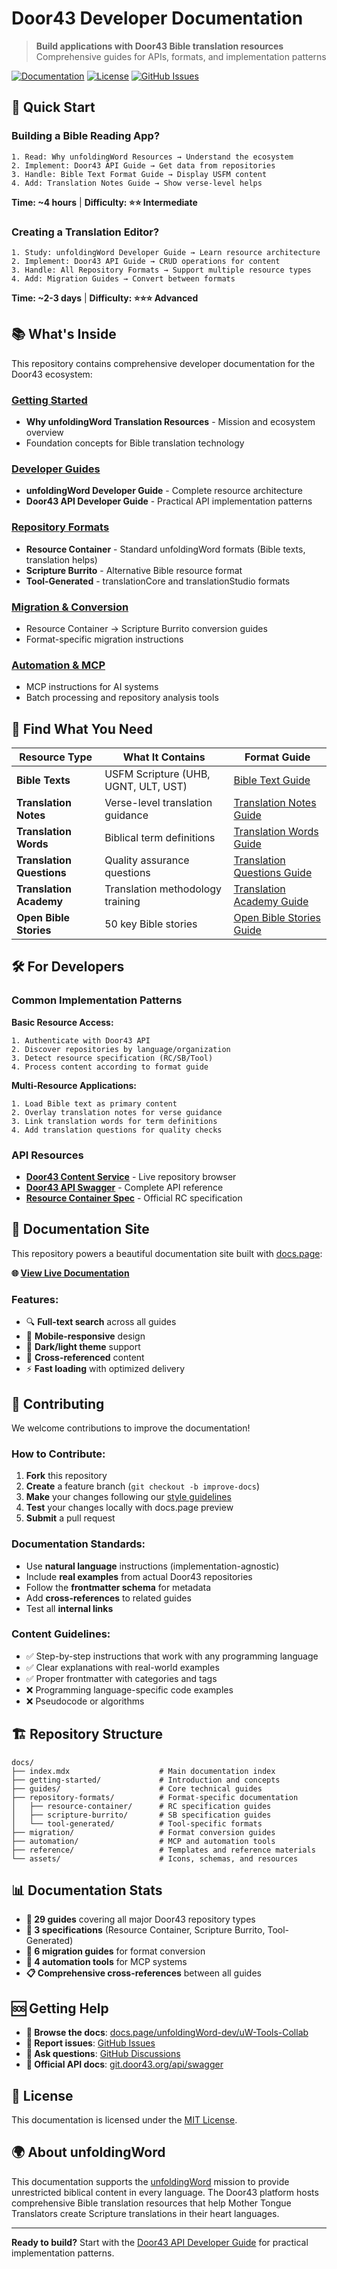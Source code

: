 # Door43 Developer Documentation

> **Build applications with Door43 Bible translation resources**  
> Comprehensive guides for APIs, formats, and implementation patterns

[![Documentation](https://img.shields.io/badge/docs-docs.page-blue)](https://docs.page/unfoldingWord-dev/uW-Tools-Collab)
[![License](https://img.shields.io/badge/license-MIT-green)](LICENSE)
[![GitHub Issues](https://img.shields.io/github/issues/unfoldingWord-dev/uW-Tools-Collab)](https://github.com/unfoldingWord-dev/uW-Tools-Collab/issues)

## 🚀 **Quick Start**

### **Building a Bible Reading App?**
```
1. Read: Why unfoldingWord Resources → Understand the ecosystem
2. Implement: Door43 API Guide → Get data from repositories  
3. Handle: Bible Text Format Guide → Display USFM content
4. Add: Translation Notes Guide → Show verse-level helps
```
**Time: ~4 hours** | **Difficulty: ⭐⭐ Intermediate**

### **Creating a Translation Editor?**
```
1. Study: unfoldingWord Developer Guide → Learn resource architecture
2. Implement: Door43 API Guide → CRUD operations for content
3. Handle: All Repository Formats → Support multiple resource types
4. Add: Migration Guides → Convert between formats
```
**Time: ~2-3 days** | **Difficulty: ⭐⭐⭐ Advanced**

## 📚 **What's Inside**

This repository contains comprehensive developer documentation for the Door43 ecosystem:

### **[Getting Started](docs/getting-started/)**
- **Why unfoldingWord Translation Resources** - Mission and ecosystem overview
- Foundation concepts for Bible translation technology

### **[Developer Guides](docs/guides/)**
- **unfoldingWord Developer Guide** - Complete resource architecture
- **Door43 API Developer Guide** - Practical API implementation patterns

### **[Repository Formats](docs/repository-formats/)**
- **Resource Container** - Standard unfoldingWord formats (Bible texts, translation helps)
- **Scripture Burrito** - Alternative Bible resource format  
- **Tool-Generated** - translationCore and translationStudio formats

### **[Migration & Conversion](docs/migration/)**
- Resource Container → Scripture Burrito conversion guides
- Format-specific migration instructions

### **[Automation & MCP](docs/automation/)**
- MCP instructions for AI systems
- Batch processing and repository analysis tools

## 🎯 **Find What You Need**

| Resource Type | What It Contains | Format Guide |
|---------------|------------------|--------------|
| **Bible Texts** | USFM Scripture (UHB, UGNT, ULT, UST) | [Bible Text Guide](docs/repository-formats/resource-container/bible-text-repositories-guide.mdx) |
| **Translation Notes** | Verse-level translation guidance | [Translation Notes Guide](docs/repository-formats/resource-container/translation-notes-repositories-guide.mdx) |
| **Translation Words** | Biblical term definitions | [Translation Words Guide](docs/repository-formats/resource-container/translation-words-repositories-guide.mdx) |
| **Translation Questions** | Quality assurance questions | [Translation Questions Guide](docs/repository-formats/resource-container/translation-questions-repositories-guide.mdx) |
| **Translation Academy** | Translation methodology training | [Translation Academy Guide](docs/repository-formats/resource-container/translation-academy-repositories-guide.mdx) |
| **Open Bible Stories** | 50 key Bible stories | [Open Bible Stories Guide](docs/repository-formats/resource-container/open-bible-stories-repositories-guide.mdx) |

## 🛠️ **For Developers**

### **Common Implementation Patterns**

**Basic Resource Access:**
```
1. Authenticate with Door43 API
2. Discover repositories by language/organization
3. Detect resource specification (RC/SB/Tool)
4. Process content according to format guide
```

**Multi-Resource Applications:**
```
1. Load Bible text as primary content
2. Overlay translation notes for verse guidance
3. Link translation words for term definitions
4. Add translation questions for quality checks
```

### **API Resources**
- **[Door43 Content Service](https://git.door43.org/)** - Live repository browser
- **[Door43 API Swagger](https://git.door43.org/api/swagger)** - Complete API reference
- **[Resource Container Spec](https://resource-container.readthedocs.io/)** - Official RC specification

## 📖 **Documentation Site**

This repository powers a beautiful documentation site built with [docs.page](https://docs.page/):

**🌐 [View Live Documentation](https://docs.page/unfoldingWord-dev/uW-Tools-Collab)**

### **Features:**
- 🔍 **Full-text search** across all guides
- 📱 **Mobile-responsive** design
- 🌙 **Dark/light theme** support
- 🔗 **Cross-referenced** content
- ⚡ **Fast loading** with optimized delivery

## 🤝 **Contributing**

We welcome contributions to improve the documentation!

### **How to Contribute:**

1. **Fork** this repository
2. **Create** a feature branch (`git checkout -b improve-docs`)
3. **Make** your changes following our [style guidelines](docs/assets/frontmatter-schema.md)
4. **Test** your changes locally with docs.page preview
5. **Submit** a pull request

### **Documentation Standards:**
- Use **natural language** instructions (implementation-agnostic)
- Include **real examples** from actual Door43 repositories
- Follow the **frontmatter schema** for metadata
- Add **cross-references** to related guides
- Test all **internal links**

### **Content Guidelines:**
- ✅ Step-by-step instructions that work with any programming language
- ✅ Clear explanations with real-world examples
- ✅ Proper frontmatter with categories and tags
- ❌ Programming language-specific code examples
- ❌ Pseudocode or algorithms

## 🏗️ **Repository Structure**

```
docs/
├── index.mdx                    # Main documentation index
├── getting-started/             # Introduction and concepts
├── guides/                      # Core technical guides
├── repository-formats/          # Format-specific documentation
│   ├── resource-container/      # RC specification guides
│   ├── scripture-burrito/       # SB specification guides
│   └── tool-generated/          # Tool-specific formats
├── migration/                   # Format conversion guides
├── automation/                  # MCP and automation tools
├── reference/                   # Templates and reference materials
└── assets/                      # Icons, schemas, and resources
```

## 📊 **Documentation Stats**

- **📄 29 guides** covering all major Door43 repository types
- **🔧 3 specifications** (Resource Container, Scripture Burrito, Tool-Generated)
- **🔄 6 migration guides** for format conversion
- **🤖 4 automation tools** for MCP systems
- **📋 Comprehensive cross-references** between all guides

## 🆘 **Getting Help**

- **📖 Browse the docs**: [docs.page/unfoldingWord-dev/uW-Tools-Collab](https://docs.page/unfoldingWord-dev/uW-Tools-Collab)
- **🐛 Report issues**: [GitHub Issues](https://github.com/unfoldingWord-dev/uW-Tools-Collab/issues)
- **💬 Ask questions**: [GitHub Discussions](https://github.com/unfoldingWord-dev/uW-Tools-Collab/discussions)
- **🔗 Official API docs**: [git.door43.org/api/swagger](https://git.door43.org/api/swagger)

## 📄 **License**

This documentation is licensed under the [MIT License](LICENSE).

## 🌍 **About unfoldingWord**

This documentation supports the [unfoldingWord](https://unfoldingword.org/) mission to provide unrestricted biblical content in every language. The Door43 platform hosts comprehensive Bible translation resources that help Mother Tongue Translators create Scripture translations in their heart languages.

---

**Ready to build?** Start with the [Door43 API Developer Guide](docs/guides/door43-api-developer-guide.mdx) for practical implementation patterns.